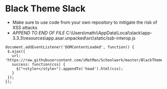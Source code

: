 # Black Theme Slack

* Make sure to use code from your own repository to mitigate the risk of XSS attacks
* *APPEND TO END OF FILE* C:\Users\mathi\AppData\Local\slack\app-3.3.3\resources\app.asar.unpacked\src\static/ssb-interop.js

```
document.addEventListener('DOMContentLoaded', function() {
 $.ajax({
   url: 'https://raw.githubusercontent.com/iMatMan/Schoolwork/master/BlackThemeSlack/black.css',
   success: function(css) {
     $("<style></style>").appendTo('head').html(css);
   }
 });
});
```
